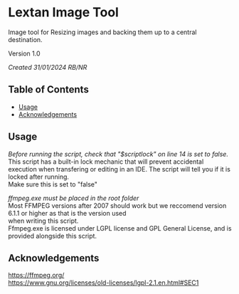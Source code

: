 # Lextan Image Tool
Image tool for Resizing images and backing them up to a central destination.  
  
  Version 1.0  

  *Created 31/01/2024 RB/NR*

## Table of Contents
- [Usage](#usage)
- [Acknowledgements](#acknowledgements)

## Usage  
*Before running the script, check that "$scriptlock" on line 14 is set to false.*  
This script has a built-in lock mechanic that will prevent accidental execution when transfering or  editing in an IDE. The script will tell you if it is locked after running.  
Make sure this is set to "false" 
  
*ffmpeg.exe must be placed in the root folder*  
Most FFMPEG versions after 2007 should work but we reccomend version 6.1.1 or higher as that is the version used  
when writing this script.  
Ffmpeg.exe is licensed under LGPL license and GPL General License, and is provided alongside this script.   

  
## Acknowledgements  
https://ffmpeg.org/  
https://www.gnu.org/licenses/old-licenses/lgpl-2.1.en.html#SEC1


